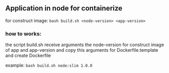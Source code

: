 ## Application in node for containerize
for construct image: 
``bash build.sh <node-version> <app-version>``

### how to works: 
the script build.sh receive arguments the node-version for construct image of app and app-version and copy this arguments for Dockerfile.template and create Dockerfile 

example:
``bash build.sh node:slim 1.0.0``
